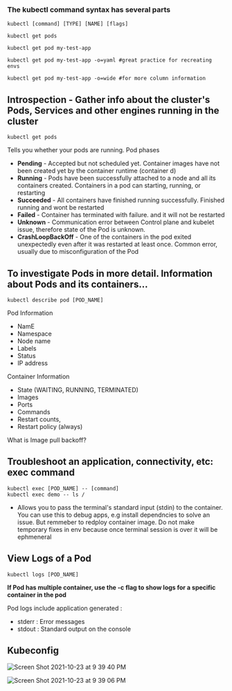 ### The kubectl command syntax has several parts

```
kubectl [command] [TYPE] [NAME] [flags]

kubectl get pods

kubectl get pod my-test-app

kubectl get pod my-test-app -o=yaml #great practice for recreating envs

kubectl get pod my-test-app -o=wide #for more column information 
```

## Introspection - Gather info about the cluster's Pods, Services and other engines running in the cluster

```
kubectl get pods
```
Tells you whether your pods are running. Pod phases
- **Pending** - Accepted but not scheduled yet. Container images have not been created yet by the container runtime (container d)
- **Running** - Pods have been successfully attached to a node and all its containers created. Containers in a pod can starting, running, or restarting
- **Succeeded** - All containers have finished running successfully. Finished running and wont be restarted
- **Failed** - Container has terminated with failure. and it will not be restarted 
- **Unknown** - Communication error between Control plane and kubelet issue, therefore state of the Pod is unknown.
- **CrashLoopBackOff** - One of the containers in the pod exited unexpectedly even after it was restarted at least once. Common error, usually due to misconfiguration of the Pod

## To investigate Pods in more detail. Information about Pods and its containers...

```
kubectl describe pod [POD_NAME]
```

Pod Information
- NamE
- Namespace
- Node name
- Labels
- Status
- IP address

Container Information
- State (WAITING, RUNNING, TERMINATED)
- Images
- Ports
- Commands
- Restart counts,
- Restart policy (always)

What is Image pull backoff?

## Troubleshoot an application, connectivity, etc: exec command

```
kubectl exec [POD_NAME] -- [command]
kubectl exec demo -- ls /
```

- Allows you to pass the terminal's standard input (stdin) to the container. You can use this to debug apps, e.g install dependncies to solve an issue. But remmeber to redploy container image. Do not make temporary fixes in env because once terminal session is over it will be ephmeneral

## View Logs of a Pod 

```
kubectl logs [POD_NAME]
```

**If Pod has multiple container, use the -c flag to show logs for a specific container in the pod**

Pod logs include application generated :
- stderr : Error messages
- stdout : Standard output on the console

## Kubeconfig

![Screen Shot 2021-10-23 at 9 39 40 PM](https://user-images.githubusercontent.com/40435982/138576560-3f72b447-a508-4ad3-b551-4b133c983fde.png)


![Screen Shot 2021-10-23 at 9 39 06 PM](https://user-images.githubusercontent.com/40435982/138576552-0bb6b293-a925-4c5f-9c56-b903bf0bb952.png)

